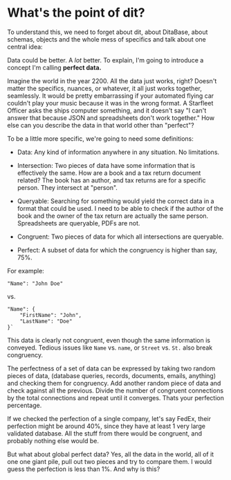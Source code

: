 # What's the point of dit?

To understand this, we need to forget about dit, about DitaBase, about schemas, objects and the whole mess of specifics and talk about one central idea:

Data could be better. A *lot* better. To explain, I'm going to introduce a concept I'm calling **perfect data.**

Imagine the world in the year 2200. All the data just works, right? Doesn't matter the specifics, nuances, or whatever, it all just works together, seamlessly. It would be pretty embarrassing if your automated flying car couldn't play your music because it was in the wrong format. A Starfleet Officer asks the ships computer something, and it doesn't say "I can't answer that because JSON and spreadsheets don't work together." How else can you describe the data in that world other than "perfect"?

To be a little more specific, we're going to need some definitions:
* Data: Any kind of information anywhere in any situation. No limitations.

* Intersection: Two pieces of data have some information that is effectively the same. How are a book and a tax return document related? The book has an author, and tax returns are for a specific person. They intersect at "person".

* Queryable: Searching for something would yield the correct data in a format that could be used. I need to be able to check if the author of the book and the owner of the tax return are actually the same person. Spreadsheets are queryable, PDFs are not.

* Congruent: Two pieces of data for which all intersections are queryable.

* Perfect: A subset of data for which the congruency is higher than say, 75%.

For example:

    "Name": "John Doe"

vs.

    "Name": {
        "FirstName": "John",
        "LastName": "Doe"
    }`

This data is clearly not congruent, even though the same information is conveyed. Tedious issues like `Name` vs. `name`, or `Street` vs. `St.` also break congruency.

The perfectness of a set of data can be expressed by taking two random pieces of data, (database queries, records, documents, emails, anything) and checking them for congruency. Add another random piece of data and check against all the previous. Divide the number of congruent connections by the total connections and repeat until it converges. Thats your perfection percentage.

If we checked the perfection of a single company, let's say FedEx, their perfection might be around 40%, since they have at least 1 very large validated database. All the stuff from there would be congruent, and probably nothing else would be. 

But what about global perfect data? Yes, all the data in the world, all of it one one giant pile, pull out two pieces and try to compare them. I would guess the perfection is less than 1%. And why is this?

